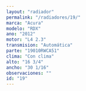```yaml
---
layout: "radiador"
permalink: "/radiadores/19/"
marca: "Acura"
modelo: "RDX"
ano: "2012"
motor: "L4 2.3"
transmision: "Automática"
parte: "19010RWCA51"
clima: "Con clima"
alto: "16 3/4"
ancho: "30 1/16"
observaciones: ""
id: "19"
---
```


